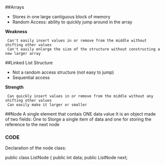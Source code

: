 ##Arrays 
  * Stores in one large cantiguous block of memory 
  * Random Access: ability to quickly jump around in the array 
  
**Weakness** 

     Can't easily insert values in or remove from the middle without shifting other values
     Can't easily enlarge the size of the structure without constructing a new larger array


##Linked List Structure
  * Not a random access structure (not easy to jump)
  * Sequential access 

    
**Strength** 

     Can quickly insert values in or remove from the middle without any shifting other values
     Can easily make it larger or smaller

##Node 
  A single element that contais ONE data value
  It is an object made of two fields: One to Storge a single item of data and one for storing the reference to the next node 

### CODE 
  Declaration of the node class: 
  
  public class ListNode {
  public int data;
  public ListNode next;



